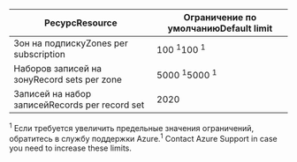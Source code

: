 
| <span data-ttu-id="32072-101">Ресурс</span><span class="sxs-lookup"><span data-stu-id="32072-101">Resource</span></span> | <span data-ttu-id="32072-102">Ограничение по умолчанию</span><span class="sxs-lookup"><span data-stu-id="32072-102">Default limit</span></span> |
| --- | --- |
| <span data-ttu-id="32072-103">Зон на подписку</span><span class="sxs-lookup"><span data-stu-id="32072-103">Zones per subscription</span></span> |<span data-ttu-id="32072-104">100 <sup>1</sup></span><span class="sxs-lookup"><span data-stu-id="32072-104">100 <sup>1</sup></span></span> |
| <span data-ttu-id="32072-105">Наборов записей на зону</span><span class="sxs-lookup"><span data-stu-id="32072-105">Record sets per zone</span></span> |<span data-ttu-id="32072-106">5000 <sup>1</sup></span><span class="sxs-lookup"><span data-stu-id="32072-106">5000 <sup>1</sup></span></span> |
| <span data-ttu-id="32072-107">Записей на набор записей</span><span class="sxs-lookup"><span data-stu-id="32072-107">Records per record set</span></span> |<span data-ttu-id="32072-108">20</span><span class="sxs-lookup"><span data-stu-id="32072-108">20</span></span> |

<span data-ttu-id="32072-109"><sup>1</sup> Если требуется увеличить предельные значения ограничений, обратитесь в службу поддержки Azure.</span><span class="sxs-lookup"><span data-stu-id="32072-109"><sup>1</sup> Contact Azure Support in case you need to increase these limits.</span></span>
